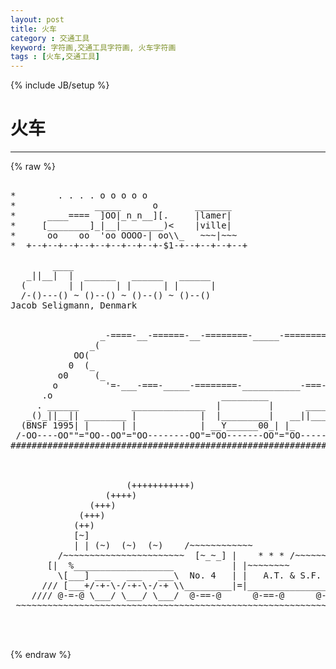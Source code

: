 ```yaml
---
layout: post
title: 火车
category : 交通工具
keyword: 字符画,交通工具字符画, 火车字符画
tags : [火车,交通工具]
---
```

{% include JB/setup %}
# 火车
---
{% raw %}
<pre>

*        . . . . o o o o o
*               _____      o       _______
*      ____====  ]OO|_n_n__][.     |lamer|
*     [________]_|__|________)&lt;    |ville|
*      oo    oo  &#039;oo OOOO-| oo\\_   ~~~|~~~
*  +--+--+--+--+--+--+--+--+-$1-+--+--+--+--+

        ____                           
   _||__|  |  ______   ______   ______ 
  (        | |      | |      | |      |
  /-()---() ~ ()--() ~ ()--() ~ ()--()
Jacob Seligmann, Denmark


                 _-====-__-======-__-========-_____-============-__
               _(                                                 _)
            OO(                                                   )_
           0  (_                                                   _)
         o0     (_                                                _)
        o         &#039;=-___-===-_____-========-___________-===-dwb-=&#039;
      .o                                _________
     . ______          ______________  |         |      _____
   _()_||__|| ________ |            |  |_________|   __||___||__
  (BNSF 1995| |      | |            | __Y______00_| |_         _|
 /-OO----OO&quot;&quot;=&quot;OO--OO&quot;=&quot;OO--------OO&quot;=&quot;OO-------OO&quot;=&quot;OO-------OO&quot;=P
#####################################################################



                      (+++++++++++)
                  (++++)
               (+++)
             (+++)
            (++)
            [~]
            | | (~)  (~)  (~)    /~~~~~~~~~~~~
         /~~~~~~~~~~~~~~~~~~~~~~~  [~_~_] |    * * * /~~~~~~~~~~~|
       [|  %___________________           | |~~~~~~~~            |
         \[___] ___   ___   ___\  No. 4   | |   A.T. &amp; S.F.      |
      /// [___+/-+-\-/-+-\-/-+ \\_________|=|____________________|=  Carl Pilcher
    //// @-=-@ \___/ \___/ \___/  @-==-@      @-==-@      @-==-@
 ~~~~~~~~~~~~~~~~~~~~~~~~~~~~~~~~~~~~~~~~~~~~~~~~~~~~~~~~~~~~~~~~~~~~~


 </pre>
{% endraw %}
